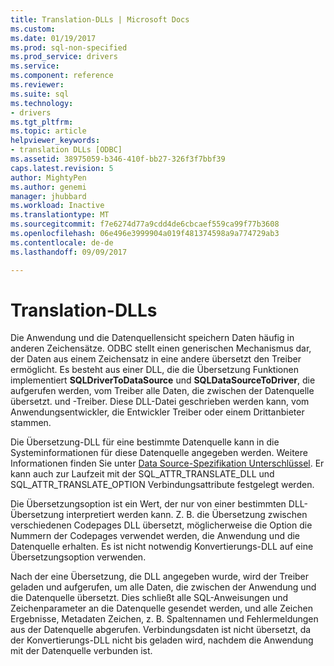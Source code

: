 ```yaml
---
title: Translation-DLLs | Microsoft Docs
ms.custom: 
ms.date: 01/19/2017
ms.prod: sql-non-specified
ms.prod_service: drivers
ms.service: 
ms.component: reference
ms.reviewer: 
ms.suite: sql
ms.technology:
- drivers
ms.tgt_pltfrm: 
ms.topic: article
helpviewer_keywords:
- translation DLLs [ODBC]
ms.assetid: 38975059-b346-410f-bb27-326f3f7bbf39
caps.latest.revision: 5
author: MightyPen
ms.author: genemi
manager: jhubbard
ms.workload: Inactive
ms.translationtype: MT
ms.sourcegitcommit: f7e6274d77a9cdd4de6cbcaef559ca99f77b3608
ms.openlocfilehash: 06e496e3999904a019f481374598a9a774729ab3
ms.contentlocale: de-de
ms.lasthandoff: 09/09/2017

---
```

# <a name="translation-dlls"></a>Translation-DLLs
Die Anwendung und die Datenquellensicht speichern Daten häufig in anderen Zeichensätze. ODBC stellt einen generischen Mechanismus dar, der Daten aus einem Zeichensatz in eine andere übersetzt den Treiber ermöglicht. Es besteht aus einer DLL, die die Übersetzung Funktionen implementiert **SQLDriverToDataSource** und **SQLDataSourceToDriver**, die aufgerufen werden, vom Treiber alle Daten, die zwischen der Datenquelle übersetzt. und -Treiber. Diese DLL-Datei geschrieben werden kann, vom Anwendungsentwickler, die Entwickler Treiber oder einem Drittanbieter stammen.  
  
 Die Übersetzung-DLL für eine bestimmte Datenquelle kann in die Systeminformationen für diese Datenquelle angegeben werden. Weitere Informationen finden Sie unter [Data Source-Spezifikation Unterschlüssel](../../../odbc/reference/install/data-source-specification-subkeys.md). Er kann auch zur Laufzeit mit der SQL_ATTR_TRANSLATE_DLL und SQL_ATTR_TRANSLATE_OPTION Verbindungsattribute festgelegt werden.  
  
 Die Übersetzungsoption ist ein Wert, der nur von einer bestimmten DLL-Übersetzung interpretiert werden kann. Z. B. die Übersetzung zwischen verschiedenen Codepages DLL übersetzt, möglicherweise die Option die Nummern der Codepages verwendet werden, die Anwendung und die Datenquelle erhalten. Es ist nicht notwendig Konvertierungs-DLL auf eine Übersetzungsoption verwenden.  
  
 Nach der eine Übersetzung, die DLL angegeben wurde, wird der Treiber geladen und aufgerufen, um alle Daten, die zwischen der Anwendung und die Datenquelle übersetzt. Dies schließt alle SQL-Anweisungen und Zeichenparameter an die Datenquelle gesendet werden, und alle Zeichen Ergebnisse, Metadaten Zeichen, z. B. Spaltennamen und Fehlermeldungen aus der Datenquelle abgerufen. Verbindungsdaten ist nicht übersetzt, da der Konvertierungs-DLL nicht bis geladen wird, nachdem die Anwendung mit der Datenquelle verbunden ist.

